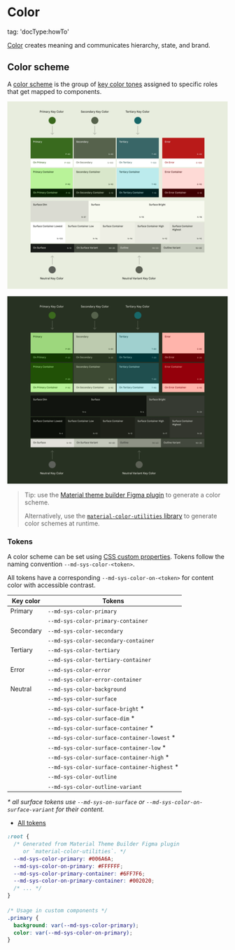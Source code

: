 <!-- ---
name: Color
title: Color
order: 2
-----><!-- catalog-only-end -->

# Color




tag: 'docType:howTo'


<!-- go/mwc-color -->



[Color](https://m3.material.io/styles/color/overview) creates meaning
and communicates hierarchy, state, and brand.

## Color scheme

<!-- go/md-sys-color -->

A
[color scheme](https://m3.material.io/styles/color/the-color-system/color-roles#55d2b7d2-0202-4616-887e-f575a7946aac)
is the group of
[key color tones](https://m3.material.io/styles/color/the-color-system/key-colors-tones#5fdf196d-1e21-4d03-ae63-e802d61ad5ee)
assigned to specific roles that get mapped to components.

![Full palette derived from baseline colors](images/color-scheme-light.webp "From five key colors, roles are automatically assigned that map to light theme components")

![Dark palette derived from baseline colors](images/color-scheme-dark.webp "From five key colors, roles are automatically assigned that map to dark theme components")

> Tip: use the
> [Material theme builder Figma plugin](https://www.figma.com/community/plugin/1034969338659738588/Material-Theme-Builder)
> to generate a color scheme.
>
> Alternatively, use the
> [`material-color-utilities` library](https://www.npmjs.com/package/@material/material-color-utilities)
> to generate color schemes at runtime.

### Tokens

A color scheme can be set using
[CSS custom properties](https://developer.mozilla.org/en-US/docs/Web/CSS/--*).
Tokens follow the naming convention `--md-sys-color-<token>`.

All tokens have a corresponding `--md-sys-color-on-<token>` for content color
with accessible contrast.

Key color | Tokens
--------- | --------------------------------------------
Primary   | `--md-sys-color-primary`
&nbsp;    | `--md-sys-color-primary-container`
Secondary | `--md-sys-color-secondary`
&nbsp;    | `--md-sys-color-secondary-container`
Tertiary  | `--md-sys-color-tertiary`
&nbsp;    | `--md-sys-color-tertiary-container`
Error     | `--md-sys-color-error`
&nbsp;    | `--md-sys-color-error-container`
Neutral   | `--md-sys-color-background`
&nbsp;    | `--md-sys-color-surface`
&nbsp;    | `--md-sys-color-surface-bright` *
&nbsp;    | `--md-sys-color-surface-dim` *
&nbsp;    | `--md-sys-color-surface-container` *
&nbsp;    | `--md-sys-color-surface-container-lowest` *
&nbsp;    | `--md-sys-color-surface-container-low` *
&nbsp;    | `--md-sys-color-surface-container-high` *
&nbsp;    | `--md-sys-color-surface-container-highest` *
&nbsp;    | `--md-sys-color-outline`
&nbsp;    | `--md-sys-color-outline-variant`

*\* all surface tokens use `--md-sys-on-surface` or
`--md-sys-color-on-surface-variant` for their content.*

*   [All tokens](https://github.com/material-components/material-web/blob/main/tokens/_md-sys-color.scss)


```css
:root {
  /* Generated from Material Theme Builder Figma plugin
     or `material-color-utilities`. */
  --md-sys-color-primary: #006A6A;
  --md-sys-color-on-primary: #FFFFFF;
  --md-sys-color-primary-container: #6FF7F6;
  --md-sys-color-on-primary-container: #002020;
  /* ... */
}

/* Usage in custom components */
.primary {
  background: var(--md-sys-color-primary);
  color: var(--md-sys-color-on-primary);
}
```

<!--#include file="../../googlers/theming-color.md" -->
